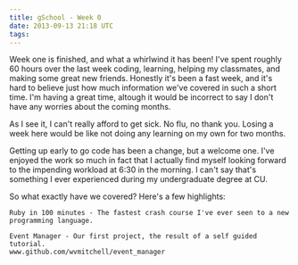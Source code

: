 ```yaml
---
title: gSchool - Week 0
date: 2013-09-13 21:18 UTC
tags:
---
```


Week one is finished, and what a whirlwind it has been! I've spent roughly 60 hours over the last week coding, learning, helping my classmates, and making some great new friends. Honestly it's been a fast week, and it's hard to believe just how much information we've covered in such a short time. I'm having a great time, altough it would be incorrect to say I don't have any worries about the coming months.

As I see it, I can't really afford to get sick. No flu, no thank you. Losing a week here would be like not doing any learning on my own for two months. 

Getting up early to go code has been a change, but a welcome one. I've enjoyed the work so much in fact that I actually find myself looking forward to the impending workload at 6:30 in the morning. I can't say that's something I ever experienced during my undergraduate degree at CU.

So what exactly have we covered? Here's a few highlights:

	Ruby in 100 minutes - The fastest crash course I've ever seen to a new programming language.

	Event Manager - Our first project, the result of a self guided tutorial. 
	www.github.com/wvmitchell/event_manager

